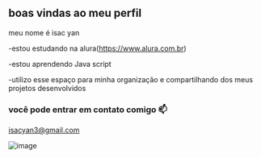 ## boas vindas ao meu perfil

meu nome é isac yan

-estou estudando na alura(https://www.alura.com.br)

-estou aprendendo Java script

-utilizo esse espaço para minha organização e compartilhando dos meus projetos desenvolvidos

### você pode entrar em contato comigo 📫

isacyan3@gmail.com


![image](https://github.com/user-attachments/assets/4235bc87-cc23-4a49-bca5-9ad91030d618)
